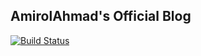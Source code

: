 ## AmirolAhmad's Official Blog
[![Build Status](https://travis-ci.org/AmirolAhmad/mramirol.svg)](https://travis-ci.org/AmirolAhmad/mramirol)
